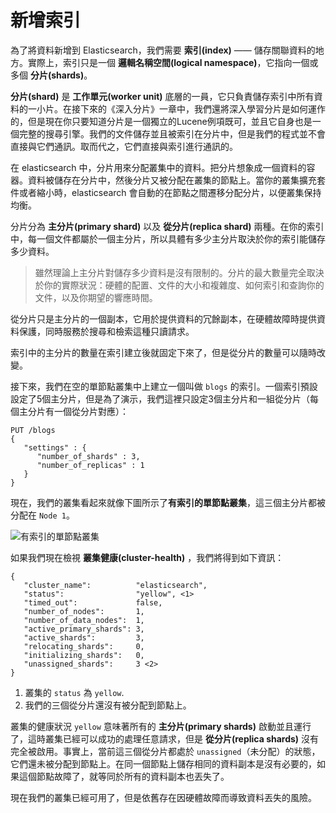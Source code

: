 # 新增索引

為了將資料新增到 Elasticsearch，我們需要 **索引(index)** —— 儲存關聯資料的地方。實際上，索引只是一個 **邏輯名稱空間(logical namespace)**，它指向一個或多個 **分片(shards)**。

**分片(shard)** 是 **工作單元(worker unit)** 底層的一員，它只負責儲存索引中所有資料的一小片。在接下來的《深入分片》一章中，我們還將深入學習分片是如何運作的，但是現在你只要知道分片是一個獨立的Lucene例項既可，並且它自身也是一個完整的搜尋引擎。我們的文件儲存並且被索引在分片中，但是我們的程式並不會直接與它們通訊。取而代之，它們直接與索引進行通訊的。

在 elasticsearch 中，分片用來分配叢集中的資料。把分片想象成一個資料的容器。資料被儲存在分片中，然後分片又被分配在叢集的節點上。當你的叢集擴充套件或者縮小時，elasticsearch 會自動的在節點之間遷移分配分片，以便叢集保持均衡。

分片分為 **主分片(primary shard)** 以及 **從分片(replica shard)** 兩種。在你的索引中，每一個文件都屬於一個主分片，所以具體有多少主分片取決於你的索引能儲存多少資料。

> 雖然理論上主分片對儲存多少資料是沒有限制的。分片的最大數量完全取決於你的實際狀況：硬體的配置、文件的大小和複雜度、如何索引和查詢你的文件，以及你期望的響應時間。

從分片只是主分片的一個副本，它用於提供資料的冗餘副本，在硬體故障時提供資料保護，同時服務於搜尋和檢索這種只讀請求。

索引中的主分片的數量在索引建立後就固定下來了，但是從分片的數量可以隨時改變。

接下來，我們在空的單節點叢集中上建立一個叫做 `blogs` 的索引。一個索引預設設定了5個主分片，但是為了演示，我們這裡只設定3個主分片和一組從分片（每個主分片有一個從分片對應）：

```Js
PUT /blogs
{
   "settings" : {
      "number_of_shards" : 3,
      "number_of_replicas" : 1
   }
}
```
現在，我們的叢集看起來就像下圖所示了**有索引的單節點叢集**，這三個主分片都被分配在 `Node 1`。

![有索引的單節點叢集](../images/02-02_one_node.png)

如果我們現在檢視 **叢集健康(cluster-health)** ，我們將得到如下資訊：

```Js
{
   "cluster_name":          "elasticsearch",
   "status":                "yellow", <1>
   "timed_out":             false,
   "number_of_nodes":       1,
   "number_of_data_nodes":  1,
   "active_primary_shards": 3,
   "active_shards":         3,
   "relocating_shards":     0,
   "initializing_shards":   0,
   "unassigned_shards":     3 <2>
}
```

1. 叢集的 `status` 為 `yellow`.
2. 我們的三個從分片還沒有被分配到節點上。

叢集的健康狀況 `yellow` 意味著所有的 **主分片(primary shards)** 啟動並且運行了，這時叢集已經可以成功的處理任意請求，但是 **從分片(replica shards)** 沒有完全被啟用。事實上，當前這三個從分片都處於 `unassigned`（未分配）的狀態，它們還未被分配到節點上。在同一個節點上儲存相同的資料副本是沒有必要的，如果這個節點故障了，就等同於所有的資料副本也丟失了。

現在我們的叢集已經可用了，但是依舊存在因硬體故障而導致資料丟失的風險。
